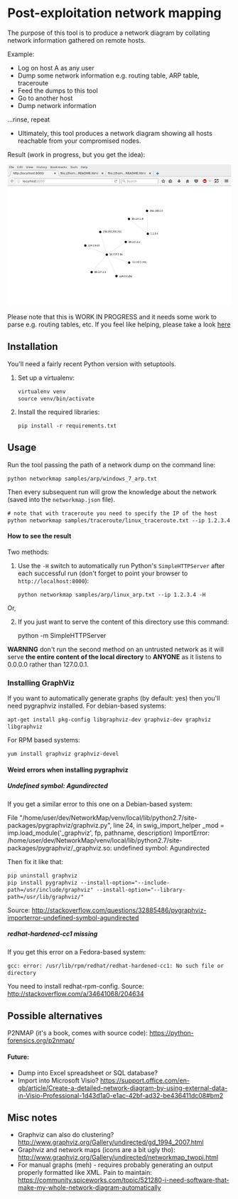 Post-exploitation network mapping
=================================

The purpose of this tool is to produce a network diagram by collating network information gathered on remote hosts.

Example:

 * Log on host A as any user
 * Dump some network information e.g. routing table, ARP table, traceroute
 * Feed the dumps to this tool
 * Go to another host
 * Dump network information

...rinse, repeat

 * Ultimately, this tool produces a network diagram showing all hosts reachable
   from your compromised nodes.

Result (work in progress, but you get the idea):

![Sample screenshot](simplenetwork.png?raw=true "Simple Network Example")

Please note that this is WORK IN PROGRESS and it needs some work to parse e.g. routing tables, etc. If you feel like helping, please take a look [here](https://github.com/xpn/NetworkMap/issues?q=is%3Aissue+is%3Aopen+label%3A%22help+wanted%22)

Installation
------------

You'll need a fairly recent Python version with setuptools.

 1. Set up a virtualenv:

        virtualenv venv
        source venv/bin/activate

 2. Install the required libraries:

        pip install -r requirements.txt


Usage
-----

Run the tool passing the path of a network dump on the command line:

    python networkmap samples/arp/windows_7_arp.txt

Then every subsequent run will grow the knowledge about the network (saved into the `networkmap.json` file).

    # note that with traceroute you need to specify the IP of the host
    python networkmap samples/traceroute/linux_traceroute.txt --ip 1.2.3.4

#### How to see the result

Two methods:

 1. Use the `-H` switch to automatically run Python's `SimpleHTTPServer` after each successful run (don't forget to point your browser to `http://localhost:8000`):

        python networkmap samples/arp/linux_arp.txt --ip 1.2.3.4 -H

Or,

 2. If you just want to serve the content of this directory use this command:

    python -m SimpleHTTPServer

**WARNING** don't run the second method on an untrusted network as it will serve **the entire content of the local directory** to **ANYONE** as it listens to 0.0.0.0 rather than 127.0.0.1.


### Installing GraphViz

If you want to automatically generate graphs (by default: yes) then you'll need
pygraphviz installed. For debian-based systems:

    apt-get install pkg-config libgraphviz-dev graphviz-dev graphviz libgraphviz

For RPM based systems:

    yum install graphviz graphviz-devel


#### Weird errors when installing pygraphviz

##### Undefined symbol: Agundirected

If you get a similar error to this one on a Debian-based system:

 File "/home/user/dev/NetworkMap/venv/local/lib/python2.7/site-packages/pygraphviz/graphviz.py", line 24, in swig_import_helper
     _mod = imp.load_module('_graphviz', fp, pathname, description)
     ImportError: /home/user/dev/NetworkMap/venv/local/lib/python2.7/site-packages/pygraphviz/_graphviz.so: undefined symbol: Agundirected

Then fix it like that:

    pip uninstall graphviz
    pip install pygraphviz --install-option="--include-path=/usr/include/graphviz" --install-option="--library-path=/usr/lib/graphviz/"

Source: http://stackoverflow.com/questions/32885486/pygraphviz-importerror-undefined-symbol-agundirected

##### redhat-hardened-cc1 missing

If you get this error on a Fedora-based system:

    gcc: error: /usr/lib/rpm/redhat/redhat-hardened-cc1: No such file or directory

You need to install redhat-rpm-config. Source: http://stackoverflow.com/a/34641068/204634


Possible alternatives
---------------------

P2NMAP (it's a book, comes with source code): https://python-forensics.org/p2nmap/

#### Future:

 * Dump into Excel spreadsheet or SQL database?
 * Import into Microsoft Visio? https://support.office.com/en-gb/article/Create-a-detailed-network-diagram-by-using-external-data-in-Visio-Professional-1d43d1a0-e1ac-42bf-ad32-be436411dc08#bm2

Misc notes
----------

 * Graphviz can also do clustering? http://www.graphviz.org/Gallery/undirected/gd_1994_2007.html
 * Graphviz and network maps (icons are a bit ugly tho): http://www.graphviz.org/Gallery/undirected/networkmap_twopi.html
 * For manual graphs (meh) - requires probably generating an output properly formatted like XML. Pain to maintain: https://community.spiceworks.com/topic/521280-i-need-software-that-make-my-whole-network-diagram-automatically
